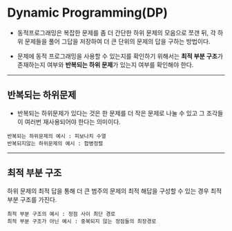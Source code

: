 # Dynamic Programming(DP)

- 동적프로그래밍은 복잡한 문제를 좀 더 간단한 하위 문제의 모음으로 쪼갠 뒤, 각 하위 문제들을 풀어 그답을 저장하여 더 큰 단위의 문제의 답을 구하는 방법이다.

- 문제에 동적 프로그래밍을 사용할 수 있는지를 확인하기 위해서는 **최적 부분 구조**가 존재하는지 여부와 **반복되는 하위 문제**가 있는지 여부를 확인해야 한다.

---

## 반복되는 하위문제

- 반복되는 하위문제가 있다는 것은 한 문제를 더 작은 문제로 나눌 수 있고 그 조각들이 여러번 재사용되어야 한다는 의미이다.

```
반복되는 하위문제의 예시 : 피보나치 수열
반복되지않는 하위문제의 예시 : 합병정렬
```

---

## 최적 부분 구조

하위 문제의 최적 답을 통해 더 큰 범주의 문제의 최적 해답을 구성할 수 있는 경우 최적 부분 구조를 가진다.

```
최적 부분 구조의 예시 : 정점 사이 최단 경로
최적 부분 구조가 아닌 예시 : 중복되지 않는 정점들의 최장경로
```
